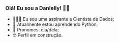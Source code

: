 ### Olá! Eu sou a Danielly! 🤟🏼

- 👩🏽‍💻 Eu sou uma aspirante a Cientista de Dados;
- 🧠 Atualmente estou aprendendo Python;
- 💐 Pronomes: ela/dela;
- 🤓 Perfil em construção.
